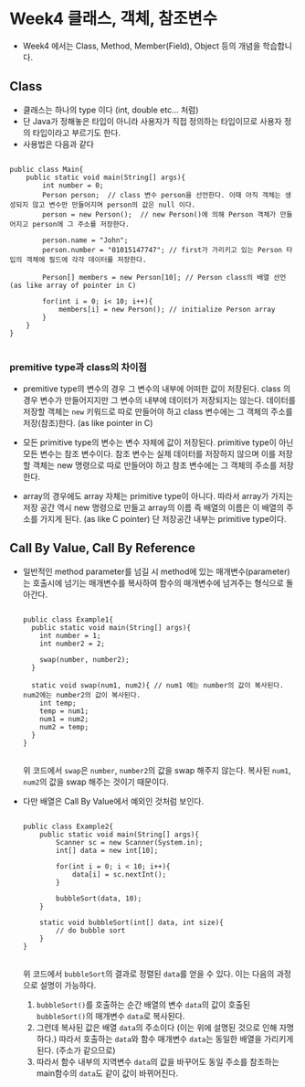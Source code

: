 # Week4 클래스, 객체, 참조변수

* Week4 에서는 Class, Method, Member(Field), Object 등의 개념을 학습합니다.

## Class
* 클래스는 하나의 type 이다 (int, double etc... 처럼)
* 단 Java가 정해놓은 타입이 아니라 사용자가 직접 정의하는 타입이므로 사용자 정의 타입이라고 부르기도 한다.
* 사용법은 다음과 같다

<pre>
<code>
public class Main{
    public static void main(String[] args){
        int number = 0;
        Person person;  // class 변수 person을 선언한다. 이때 아직 객체는 생성되지 않고 변수만 만들어지며 person의 값은 null 이다.
        person = new Person();  // new Person()에 의해 Person 객체가 만들어지고 person에 그 주소를 저장한다.

        person.name = "John";
        person.number = "01015147747"; // first가 가리키고 있는 Person 타입의 객체에 필드에 각각 데이터를 저장한다.

        Person[] members = new Person[10]; // Person class의 배열 선언(as like array of pointer in C)

        for(int i = 0; i< 10; i++){
            members[i] = new Person(); // initialize Person array
        }
    }
}
</code>
</pre>

### premitive type과 class의 차이점
* premitive type의 변수의 경우 그 변수의 내부에 어떠한 값이 저장된다.
  class 의 경우 변수가 만들어지지만 그 변수의 내부에 데이터가 저장되지는 않는다.
  데이터를 저장할 객체는 ```new``` 키워드로 따로 만들어야 하고 class 변수에는 그 객체의 주소를 저장(참조)한다. (as like pointer in C)

* 모든 primitive type의 변수는 변수 자체에 값이 저장된다.
  primitive type이 아닌 모든 변수는 참조 변수이다.
  참조 변수는 실제 데이터를 저장하지 않으며 이를 저장할 객체는 new 명령으로 따로 만들어야 하고 참조 변수에는 그 객체의 주소를 저장한다.

* array의 경우에도 array 자체는 primitive type이 아니다. 따라서 array가 가지는 저장 공간 역시 new 명령으로 만들고 array의 이름
  즉 배열의 이름은 이 배열의 주소를 가지게 된다. (as like C pointer) 단 저장공간 내부는 primitive type이다.


## Call By Value, Call By Reference

* 일반적인 method parameter를 넘길 시 method에 있는 매개변수(parameter)는 호출시에 넘기는 매개변수를 복사하여
  함수의 매개변수에 넘겨주는 형식으로 돌아간다.

  <pre>
  <code>
  public class Example1{
    public static void main(String[] args){
      int number = 1;
      int number2 = 2;

      swap(number, number2);
    }

    static void swap(num1, num2){ // num1 에는 number의 값이 복사된다. num2에는 number2의 값이 복사된다.
      int temp;
      temp = num1;
      num1 = num2;
      num2 = temp;
    }
  }
  </code>
  </pre>
  
  위 코드에서 ```swap```은 ```number```, ```number2```의 값을 swap 해주지 않는다. 복사된 ```num1```, ```num2```의 값을 swap 해주는 것이기 때문이다.

* 다만 배열은 Call By Value에서 예외인 것처럼 보인다.
  <pre>
  <code>
  public class Example2{
      public static void main(String[] args){
          Scanner sc = new Scanner(System.in);
          int[] data = new int[10];

          for(int i = 0; i < 10; i++){
              data[i] = sc.nextInt();
          }

          bubbleSort(data, 10);
      }

      static void bubbleSort(int[] data, int size){
          // do bubble sort
      }
  }
  </code>
  </pre>
  
  위 코드에서 ```bubbleSort```의 결과로 정렬된 ```data```를 얻을 수 있다.
  이는 다음의 과정으로 설명이 가능하다.
  
  1. ```bubbleSort()```를 호출하는 순간 배열의 변수 ```data```의 값이 호출된 ```bubbleSort()```의 매개변수 ```data```로 복사된다.
  2. 그런데 복사된 값은 배열 ```data```의 주소이다 (이는 위에 설명된 것으로 인해 자명하다.) 따라서 호출하는 ```data```와 함수 매개변수 ```data```는
     동일한 배열을 가리키게 된다. (주소가 같으므로)
  3. 따라서 함수 내부의 지역변수 ```data```의 값을 바꾸어도 동일 주소를 참조하는 main함수의 ```data```도 같이 값이 바뀌어진다.
